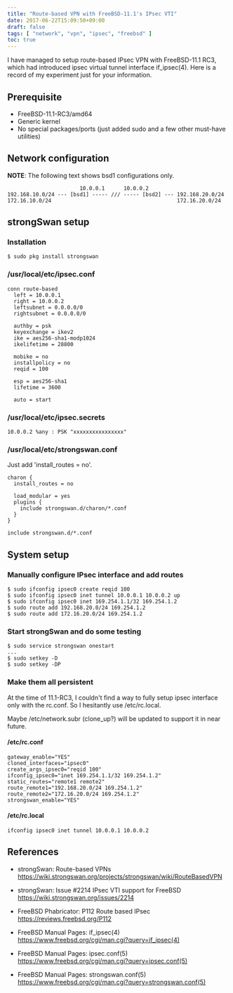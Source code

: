 ```yaml
---
title: "Route-based VPN with FreeBSD-11.1's IPsec VTI"
date: 2017-06-22T15:09:50+09:00
draft: false
tags: [ "network", "vpn", "ipsec", "freebsd" ]
toc: true
---
```

I have managed to setup route-based IPsec VPN with FreeBSD-11.1 RC3, which had introduced ipsec virtual tunnel interface if_ipsec(4).
Here is a record of my experiment just for your information.

## Prerequisite
* FreeBSD-11.1-RC3/amd64
* Generic kernel
* No special packages/ports (just added sudo and a few other must-have utilities)

## Network configuration
**NOTE**: The following text shows bsd1 configurations only.
```
                       10.0.0.1      10.0.0.2
192.168.10.0/24 --- [bsd1] ----- /// ----- [bsd2] --- 192.168.20.0/24
172.16.10.0/24                                        172.16.20.0/24
```

## strongSwan setup
### Installation
```
$ sudo pkg install strongswan
```

### /usr/local/etc/ipsec.conf
```
conn route-based
  left = 10.0.0.1
  right = 10.0.0.2
  leftsubnet = 0.0.0.0/0
  rightsubnet = 0.0.0.0/0

  authby = psk
  keyexchange = ikev2
  ike = aes256-sha1-modp1024
  ikelifetime = 28800

  mobike = no
  installpolicy = no
  reqid = 100

  esp = aes256-sha1
  lifetime = 3600

  auto = start
```

### /usr/local/etc/ipsec.secrets
```
10.0.0.2 %any : PSK "xxxxxxxxxxxxxxxx"
```

### /usr/local/etc/strongswan.conf
Just add 'install_routes = no'.
```
charon {
  install_routes = no

  load_modular = yes
  plugins {
    include strongswan.d/charon/*.conf
  }
}

include strongswan.d/*.conf
```

## System setup
### Manually configure IPsec interface and add routes
```
$ sudo ifconfig ipsec0 create reqid 100
$ sudo ifconfig ipsec0 inet tunnel 10.0.0.1 10.0.0.2 up
$ sudo ifconfig ipsec0 inet 169.254.1.1/32 169.254.1.2
$ sudo route add 192.168.20.0/24 169.254.1.2
$ sudo route add 172.16.20.0/24 169.254.1.2
```

### Start strongSwan and do some testing
```
$ sudo service strongswan onestart
...
$ sudo setkey -D
$ sudo setkey -DP
```

### Make them all persistent
At the time of 11.1-RC3, I couldn't find a way to fully setup ipsec interface only with the rc.conf. So I hesitantly use /etc/rc.local.

Maybe /etc/network.subr (clone_up?) will be updated to support it in near future.

#### /etc/rc.conf
```
gateway_enable="YES"
cloned_interfaces="ipsec0"
create_args_ipsec0="reqid 100"
ifconfig_ipsec0="inet 169.254.1.1/32 169.254.1.2"
static_routes="remote1 remote2"
route_remote1="192.168.20.0/24 169.254.1.2"
route_remote2="172.16.20.0/24 169.254.1.2"
strongswan_enable="YES"
```

#### /etc/rc.local
```
ifconfig ipsec0 inet tunnel 10.0.0.1 10.0.0.2
```

## References
* strongSwan: Route-based VPNs  
https://wiki.strongswan.org/projects/strongswan/wiki/RouteBasedVPN

* strongSwan: Issue #2214 IPsec VTI support for FreeBSD  
https://wiki.strongswan.org/issues/2214

* FreeBSD Phabricator: P112 Route based IPsec  
https://reviews.freebsd.org/P112

* FreeBSD Manual Pages: if_ipsec(4)  
<https://www.freebsd.org/cgi/man.cgi?query=if_ipsec(4)>

* FreeBSD Manual Pages: ipsec.conf(5)  
<https://www.freebsd.org/cgi/man.cgi?query=ipsec.conf(5)>

* FreeBSD Manual Pages: strongswan.conf(5)  
<https://www.freebsd.org/cgi/man.cgi?query=strongswan.conf(5)>
